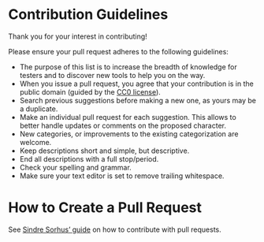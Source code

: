 # Contribution Guidelines

Thank you for your interest in contributing!

Please ensure your pull request adheres to the following guidelines:


- The purpose of this list is to increase the breadth of knowledge for testers and to discover new tools to help you on the way.
- When you issue a pull request, you agree that your contribution is in the
    public domain (guided by the [CC0 license](LICENSE)).
- Search previous suggestions before making a new one, as yours may be a duplicate.
- Make an individual pull request for each suggestion. This allows to better
    handle updates or comments on the proposed character.
- New categories, or improvements to the existing categorization are welcome.
- Keep descriptions short and simple, but descriptive.
- End all descriptions with a full stop/period.
- Check your spelling and grammar.
- Make sure your text editor is set to remove trailing whitespace.


# How to Create a Pull Request

See [Sindre Sorhus’
guide](https://github.com/sindresorhus/awesome/blob/master/contributing.md#adding-something-to-an-awesome-list) on how to contribute with pull requests.
